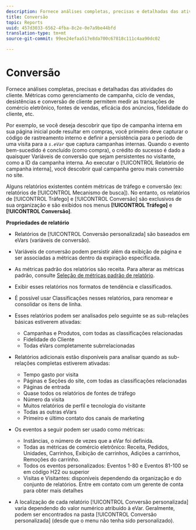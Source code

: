 ```yaml
---
description: Fornece análises completas, precisas e detalhadas das atividades do cliente. Métricas como gerenciamento de campanha, ciclo de vendas, desistências e conversão de cliente permitem medir as transações de comércio eletrônico, fontes de vendas, eficácia dos anúncios, fidelidade do cliente, etc.
title: Conversão
topic: Reports
uuid: 457d3033-6562-4fba-8c2e-0e7a9be44bfd
translation-type: tm+mt
source-git-commit: 99ee24efaa517e8da700c67818c111c4aa90dc02

---
```



# Conversão

Fornece análises completas, precisas e detalhadas das atividades do cliente. Métricas como gerenciamento de campanha, ciclo de vendas, desistências e conversão de cliente permitem medir as transações de comércio eletrônico, fontes de vendas, eficácia dos anúncios, fidelidade do cliente, etc.

Por exemplo, se você deseja descobrir que tipo de campanha interna em sua página inicial pode resultar em compras, você primeiro deve capturar o código de rastreamento interno e definir a persistência para o período de uma visita para a *`s.eVar`* que captura campanhas internas. Quando o evento bem-sucedido é concluído (como compra), o crédito do sucesso é dado a quaisquer Variáveis de conversão que sejam persistentes no visitante, como a ID da campanha interna. Ao executar o [!UICONTROL Relatório de campanha interna], você descobrir qual campanha gerou mais conversão no site.

Alguns relatórios existentes contém métricas de tráfego e conversão (ex: relatórios de [!UICONTROL Mecanismo de busca]). No entanto, os relatórios de [!UICONTROL Tráfego] e [!UICONTROL Conversão] são exclusivos de sua organização e são exibidos nos menus **[!UICONTROL Tráfego]** e **[!UICONTROL Conversão]**.

**Propriedades de relatório**

* Relatórios de [!UICONTROL Conversão personalizada] são baseados em eVars (variáveis de conversão).
* Variáveis de conversão podem persistir além da exibição de página e ser associadas a métricas dentro da expiração especificada.
* As métricas padrão dos relatórios são receita. Para alterar as métricas padrão, consulte [Seleção de métricas padrão de relatório](https://marketing.adobe.com/resources/help/en_US/sc/user/t_metrics_set_default.html).
* Exibir esses relatórios nos formatos de tendência e classificados.
* É possível usar Classificações nesses relatórios, para renomear e consolidar os itens de linha.
* Esses relatórios podem ser analisados pelo seguinte se as sub-relações básicas estiverem ativadas:

   * Campanhas e Produtos, com todas as classificações relacionadas
   * Fidelidade do Cliente
   * Todas eVars completamente subrrelacionadas

* Relatórios adicionais estão disponíveis para analisar quando as sub-relações completas estiverem ativadas:

   * Tempo gasto por visita
   * Páginas e Seções do site, com todas as classificações relacionadas
   * Páginas de entrada
   * Quase todos os relatórios de fontes de tráfego
   * Número da visita
   * Muitos relatórios de perfil e tecnologia do visitante
   * Todas as outras eVars
   * Primeiro e último contato dos canais de marketing

* Os eventos a seguir podem ser usado como métricas:

   * Instâncias, o número de vezes que a eVar foi definida.
   * Todas as métricas de comércio eletrônico: Receita, Pedidos, Unidades, Carrinhos, Exibição de carrinhos, Adições a carrinhos, Remoções do carrinho.
   * Todos os eventos personalizados: Eventos 1-80 e Eventos 81-100 se em código H22 ou superior
   * Visitas e Visitantes: disponíveis dependendo da organização e do conjunto de relatórios. Entre em contato com um gerente de conta para obter mais detalhes

* A localização de cada relatório [!UICONTROL Conversão personalizada] varia dependendo do valor numérico atribuído à eVar. Geralmente, podem ser encontrados na pasta [!UICONTROL Conversão personalizada] (desde que o menu não tenha sido personalizado).

